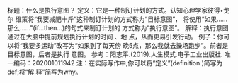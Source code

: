 标题：什么是执行意图？
定义：它是一种制订计划的方式。认知心理学家彼得•戈尔
维策将“我要减肥十斤”这种制订计划的方式称为“目标意图”，
将使用“如果……那么……"(if…then…)的句式来制订计划的
方式称为“执行意图”。
解释：执行意图通过在大脑中提前规划执行计划的时间 、地
点，从而更易引发行动。
例子：你可以将“我要多运动”改写为“如果到了每天傍
晚5点，那么我就去操场跑步”。前者是目标意图，后者是执行
意图。
参考：阳志平.(2019).人生模式.电子工业出版社.
唯一编码：202001011942
注：在实际写作中,你可以将“定义”(definition )简写为def;将“解
释”简写为why。